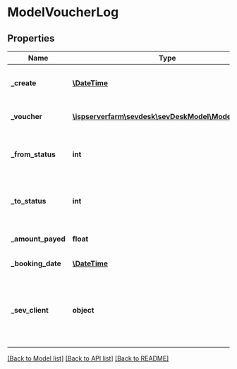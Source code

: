 # ModelVoucherLog

## Properties
Name | Type | Description | Notes
------------ | ------------- | ------------- | -------------
**_create** | [**\DateTime**](\DateTime.md) | date the voucher log was created | [optional] 
**_voucher** | [**\ispserverfarm\sevdesk\sevDeskModel\ModelVoucher**](ModelVoucher.md) | voucher to which the log belongs | [optional] 
**_from_status** | **int** | status of the voucher before the logged change | [optional] 
**_to_status** | **int** | status of the voucher after the logged change | [optional] 
**_amount_payed** | **float** | amount which was payed | [optional] 
**_booking_date** | [**\DateTime**](\DateTime.md) | date of the booking | [optional] 
**_sev_client** | **object** | sevClient is the unique id every customer has and is used in nearly all operations | [optional] 

[[Back to Model list]](../README.md#documentation-for-models) [[Back to API list]](../README.md#documentation-for-api-endpoints) [[Back to README]](../README.md)


